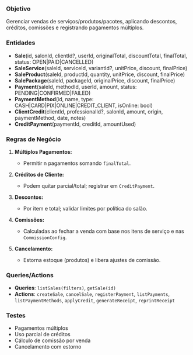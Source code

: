 ### Objetivo

Gerenciar vendas de serviços/produtos/pacotes, aplicando descontos, créditos, comissões e registrando pagamentos múltiplos.

### Entidades

* **Sale**(id, salonId, clientId?, userId, originalTotal, discountTotal, finalTotal, status: OPEN|PAID|CANCELLED)
* **SaleService**(saleId, serviceId, variantId?, unitPrice, discount, finalPrice)
* **SaleProduct**(saleId, productId, quantity, unitPrice, discount, finalPrice)
* **SalePackage**(saleId, packageId, originalPrice, discount, finalPrice)
* **Payment**(saleId, methodId, userId, amount, status: PENDING|CONFIRMED|FAILED)
* **PaymentMethod**(id, name, type: CASH|CARD|PIX|ONLINE|CREDIT_CLIENT, isOnline: bool)
* **ClientCredit**(clientId, professionalId?, salonId, amount, origin, paymentMethod, date, notes)
* **CreditPayment**(paymentId, creditId, amountUsed)

### Regras de Negócio

1. **Múltiplos Pagamentos:**

   * Permitir n pagamentos somando `finalTotal`.
2. **Créditos de Cliente:**

   * Podem quitar parcial/total; registrar em `CreditPayment`.
3. **Descontos:**

   * Por item e total; validar limites por política do salão.
4. **Comissões:**

   * Calculadas ao fechar a venda com base nos itens de serviço e nas `CommissionConfig`.
5. **Cancelamento:**

   * Estorna estoque (produtos) e libera ajustes de comissão.

### Queries/Actions

* **Queries**: `listSales(filters)`, `getSale(id)`
* **Actions**: `createSale`, `cancelSale`, `registerPayment`, `listPayments`, `listPaymentMethods`, `applyCredit`, `generateReceipt`, `reprintReceipt`

### Testes

* Pagamentos múltiplos
* Uso parcial de créditos
* Cálculo de comissão por venda
* Cancelamento com estorno